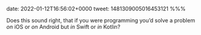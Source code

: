 date: 2022-01-12T16:56:02+0000
tweet: 1481309005016453121
%%%

Does this sound right, that if you were programming you’d solve a problem *on* iOS or *on* Android but *in* Swift or *in* Kotlin?
